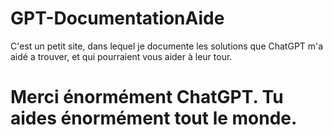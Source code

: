 # GPT-DocumentationAide
C'est un petit site, dans lequel je documente les solutions que ChatGPT m'a aidé a trouver, et qui pourraient vous aider à leur tour.

# Merci énormément ChatGPT. Tu aides énormément tout le monde.
